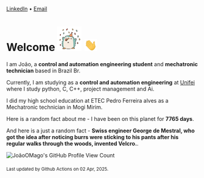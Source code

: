 [LinkedIn](https://www.linkedin.com/in/joão-pedro-gozzoli-b95641301/) &bull;
[Email](joaopedrogozzoli@gmail.com)

# Welcome <img src="happy.gif" height="64px" /> <img src="wave.gif" height="32px" />

I am João, a  **control and automation engineering student** and **mechatronic technician** based in Brazil Br.

Currently, I am studying as a **control and automation engineering** at [Unifei](https://unifei.edu.br) where I study python, C, C++, project management and Ai.

I did my high school education at ETEC Pedro Ferreira alves as a Mechatronic technician in Mogi Mirim.

Here is a random fact about me - I have been on this planet for **7765 days**.

And here is a just a random fact -  **Swiss engineer George de Mestral, who got the idea after noticing burrs were sticking to his pants after his regular walks through the woods, invented Velcro.**.

![JoãoOMago's GitHub Profile View Count](https://komarev.com/ghpvc/?username=JoaoOMago)

<sub>Last updated by Github Actions on 02 Apr, 2025.</sub>
